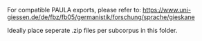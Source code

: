 For compatible PAULA exports, please refer to: https://www.uni-giessen.de/de/fbz/fb05/germanistik/forschung/sprache/gieskane

Ideally place seperate .zip files per subcorpus in this folder.
